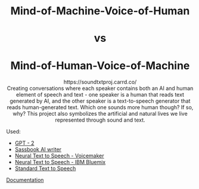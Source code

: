 # <div align="center"> Mind-of-Machine-Voice-of-Human </div>
# <div align="center"> vs </div>
# <div align="center"> Mind-of-Human-Voice-of-Machine </div>
<div align="center"> https://soundtxtproj.carrd.co/ </div>   


<div align="center"> Creating conversations where each speaker contains both an AI and human element of speech and text - one speaker is a human that reads text generated by AI, and the other speaker is a text-to-speech generator that reads human-generated text.   
Which one sounds more human though? If so, why?   
This project also symbolizes the artificial and natural lives we live represented through sound and text.
</div>

Used: 
- [GPT - 2](https://transformer.huggingface.co/doc/gpt2-large)
- [Sassbook AI writer](https://sassbook.com/ai-writer)
- [Neural Text to Speech - Voicemaker](https://voicemaker.in/)
- [Neural Text to Speech - IBM Bluemix](https://text-to-speech-demo.ng.bluemix.net/?_ga=2.189063086.46917973.1606208129-1641310624.1605972775)
- [Standard Text to Speech](https://voicemaker.in/)

[Documentation](https://docs.google.com/document/d/1Bp-P38yq-eeT_spXTXz7xjB3sFDJ0waOYwCGmH3OqLo/edit?usp=sharing)
